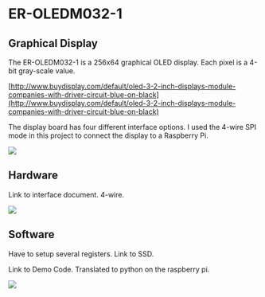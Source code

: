 ER-OLEDM032-1
=============

## Graphical Display 

The ER-OLEDM032-1 is a 256x64 graphical OLED display. Each pixel is a 4-bit gray-scale value.

[http://www.buydisplay.com/default/oled-3-2-inch-displays-module-companies-with-driver-circuit-blue-on-black](http://www.buydisplay.com/default/oled-3-2-inch-displays-module-companies-with-driver-circuit-blue-on-black)

The display board has four different interface options. I used the 4-wire SPI mode in this project to connect
the display to a Raspberry Pi.

![](https://github.com/topherCantrell/ER-OLEDM032-1/blob/master/oled-pi.jpg)

## Hardware 

Link to interface document. 4-wire.

![](https://github.com/topherCantrell/ER-OLEDM032-1/blob/master/connect.jpg)

## Software 

Have to setup several registers. Link to SSD.

Link to Demo Code. Translated to python on the raspberry pi.

![](https://github.com/topherCantrell/ER-OLEDM032-1/blob/master/DemoRun.jpg)


